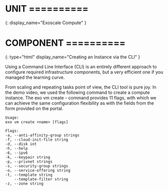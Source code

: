 # UNIT ==========
{:
  display_name="Exoscale Compute"
}

# COMPONENT ==========
{:
  type="html"
  display_name="Creating an Instance via the CLI"
}

Using a Command Line Interface (CLI) is an entirely different approach to configure required infrastructure components, but a very efficient one if you managed the learning curve.

From scaling and repeating tasks point of view, the CLI tool is pure joy. In the demo video, we used the following command to create a compute instance. The exo vm create - command provides 11 flags, with which we can achieve the same configuration flexibility as with the fields from the form provided on the portal.

```
Usage:
exo vm create <name> [flags] 

Flags: 
-a, --anti-affinity-group strings
-f, --cloud-init-file string    
-d, --disk int  
-h, --help 
-6, --ipv6 
-k, --keypair string 
-p, --privnet strings 
-s, --security-group strings   
-o, --service-offering string   
-t, --template string       
    --template-filter string   
-z, --zone string  
``` 

